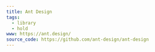 ```yaml
---
title: Ant Design
tags:
  - library
  - hold
www: https://ant.design/
source_code: https://github.com/ant-design/ant-design
---
```

